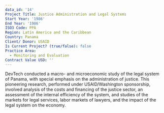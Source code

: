 ```yaml
---
data_id: '14'
Project Title: Justice Administration and Legal Systems
Start Year: '1986'
End Year: '1986'
ISO3 Code: PPA
Region: Latin America and the Caribbean
Country: Panama
Client/ Donor: USAID
Is Current Project? (true/false): false
Practice Area:
  - Monitoring and Evaluation
Contract Value USD: ''
---
```

DevTech conducted a macro- and microeconomic study of the legal system of Panama, with special emphasis on the administration of justice. This pioneering research, performed under USAID/Washington sponsorship, involved analysis of the costs and financing of the justice sector, an assessment of the internal efficiency of the system, and studies of the markets for legal services, labor markets of lawyers, and the impact of the legal system on the economy.